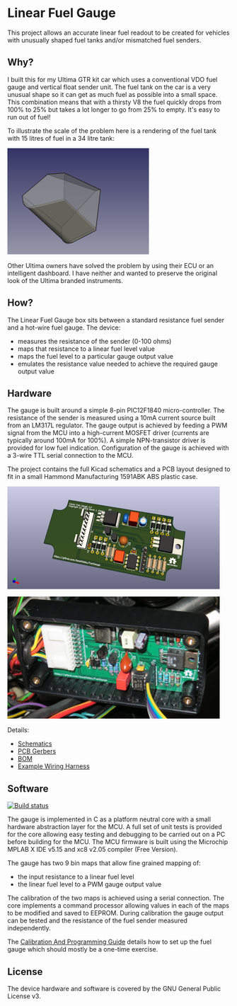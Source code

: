 # Linear Fuel Gauge

This project allows an accurate linear fuel readout to be created for vehicles with unusually shaped fuel tanks and/or mismatched fuel senders.

## Why?

I built this for my Ultima GTR kit car which uses a conventional VDO fuel gauge and vertical float sender unit. The fuel tank on the car is a very unusual shape so it can get as much fuel as possible into a small space. This combination means that with a thirsty V8 the fuel quickly drops from 100% to 25% but takes a lot longer to go from 25% to empty. It's easy to run out of fuel!

To illustrate the scale of the problem here is a rendering of the fuel tank with 15 litres of fuel in a 34 litre tank:

![Cutaway render of Ultima GTR fuel tank](docs/ultima-fuel-tank.png)

Other Ultima owners have solved the problem by using their ECU or an intelligent dashboard. I have neither and wanted to preserve the original look of the Ultima branded instruments.

## How?

The Linear Fuel Gauge box sits between a standard resistance fuel sender and a hot-wire fuel gauge. The device:

* measures the resistance of the sender (0-100 ohms)
* maps that resistance to a linear fuel level value
* maps the fuel level to a particular gauge output value
* emulates the resistance value needed to achieve the required gauge output value

## Hardware

The gauge is built around a simple 8-pin PIC12F1840 micro-controller. The resistance of the sender is measured using a 10mA current source built from an LM317L regulator. The gauge output is achieved by feeding a PWM signal from the MCU into a high-current MOSFET driver (currents are typically around 100mA for 100%). A simple NPN-transistor driver is provided for low fuel indication. Configuration of the gauge is achieved with a 3-wire TTL serial connection to the MCU.

The project contains the full Kicad schematics and a PCB layout designed to fit in a small Hammond Manufacturing 1591ABK ABS plastic case.

![Fuel Gauge PCB 3D render](docs/FuelGauge-pcb-render.png)

![Fuel Gauge assembled unit](docs/FuelGauge-assembled-board.jpg)

Details:

* [Schematics](hardware/FuelGauge.pdf)
* [PCB Gerbers](hardware/gerbers/FuelGauge-1.0.zip)
* [BOM](docs/BOM.md)
* [Example Wiring Harness](wiring/wiring.pdf)

## Software

[![Build status](https://github.com/davefiddes/FuelGauge/actions/workflows/CI-build.yml/badge.svg)](https://github.com/davefiddes/FuelGauge/actions/workflows/CI-build.yml)

The gauge is implemented in C as a platform neutral core with a small hardware abstraction layer for the MCU. A full set of unit tests is provided for the core allowing easy testing and debugging to be carried out on a PC before building for the MCU. The MCU firmware is built using the Microchip MPLAB X IDE v5.15 and xc8 v2.05 compiler (Free Version).

 The gauge has two 9 bin maps that allow fine grained mapping of:

* the input resistance to a linear fuel level
* the linear fuel level to a PWM gauge output value

 The calibration of the two maps is achieved using a serial connection. The core implements a command processor allowing values in each of the maps to be modified and saved to EEPROM. During calibration the gauge output can be tested and the resistance of the fuel sender measured independently.

 The [Calibration And Programming Guide](docs/user-guide.md) details how to set up the fuel gauge which should mostly be a one-time exercise.

## License

 The device hardware and software is covered by the GNU General Public License v3.
